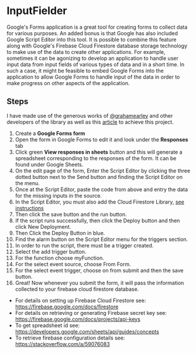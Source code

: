 # InputFielder

Google's Forms application is a great tool for creating forms to collect data for various purposes. An added bonus is that Google has also included Google Script Editor into this tool. It is possible to combine this feature along with Google's Firebase Cloud Firestore database storage technology to make use of the data to create other applications. For example, sometimes it can be agonizing to develop an application to handle user input data from input fields of various types of data and in a short time. In such a case, it might be feasible to embed Google Forms into the application to allow Google Forms to handle input of the data in order to make progress on other aspects of the application.

## Steps

I have made use of the generous works of [@grahamearley]( https://github.com/grahamearley/FirestoreGoogleAppsScript/tree/9ec4ca1c9fb1af9cb4df3ad5dff94762d638aa85 ) and other developers of the library as well as this [article](https://medium.com/club-devbytes/how-to-build-formiqr-leverage-google-form-with-help-of-firebase-cloud-function-to-be-a-complete-55801110b578) to achieve this project.

1. Create a <b>Google Forms form</b>
2. Open the form in Google Forms to edit it and look under the <b> Responses</b> tab
3. Click green <b>View responses in sheets</b> button and this will generate a spreadsheet corresponding to the responses of the form. It can be found under Google Sheets.
4. On the edit page of the form, Enter the Script Editor by clicking the three dotted button next to the Send button and finding the Script Editor on the menu.
5. Once at the Script Editor, paste the code from above and entry the data for the missing inputs in the source.
6. In the Script Editor, you must also add the Cloud Firestore Library, [see instructions](https://github.com/grahamearley/FirestoreGoogleAppsScript/tree/9ec4ca1c9fb1af9cb4df3ad5dff94762d638aa85#firestore-for-google-apps-scripts)
7. Then click the save button and the run button. 
8. If the script runs successfully, then click the Deploy button and then click New Deployment.
9. Then Click the Deploy Button in blue.
10. Find the alarm button on the Script Editor menu for the triggers section.
11. In order to run the script, there must be a trigger created.
12. Select the add trigger button.
13. For the function choose myFunction.
14. For the select event source, choose From Form.
15. For the select event trigger, choose on from submit and then the save button.
16. Great! Now whenever you submit the form, it will pass the information collected to your firebase cloud firestore database.

* For details on setting up Firebase Cloud Firestore see: https://firebase.google.com/docs/firestore </br>
* For details on retrieving or generating Firebase secret key see: https://firebase.google.com/docs/projects/api-keys
* To get spreadsheet id see: https://developers.google.com/sheets/api/guides/concepts
* To retrieve firebase configuration details see: https://stackoverflow.com/a/59076083
